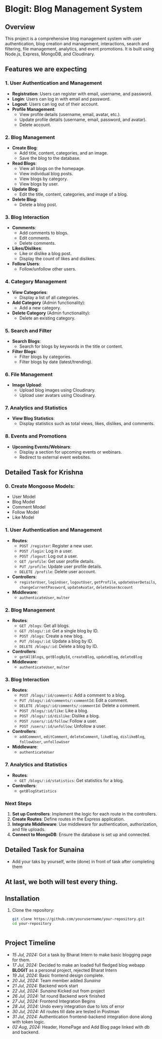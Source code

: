 # Blogit: Blog Management System

## Overview

This project is a comprehensive blog management system with user authentication, blog creation and management, interactions, search and filtering, file management, analytics, and event promotions. It is built using Node.js, Express, MongoDB, and Cloudinary.

## Features we are expecting

### 1. User Authentication and Management
- **Registration**: Users can register with email, username, and password.
- **Login**: Users can log in with email and password.
- **Logout**: Users can log out of their account.
- **Profile Management**:
  - View profile details (username, email, avatar, etc.).
  - Update profile details (username, email, password, and avatar).
  - Delete account.

### 2. Blog Management
- **Create Blog**:
  - Add title, content, categories, and an image.
  - Save the blog to the database.
- **Read Blogs**:
  - View all blogs on the homepage.
  - View individual blog posts.
  - View blogs by category.
  - View blogs by user.
- **Update Blog**:
  - Edit the title, content, categories, and image of a blog.
- **Delete Blog**:
  - Delete a blog post.

### 3. Blog Interaction
- **Comments**:
  - Add comments to blogs.
  - Edit comments.
  - Delete comments.
- **Likes/Dislikes**:
  - Like or dislike a blog post.
  - Display the count of likes and dislikes.
- **Follow Users**:
  - Follow/unfollow other users.

### 4. Category Management
- **View Categories**:
  - Display a list of all categories.
- **Add Category** (Admin functionality):
  - Add a new category.
- **Delete Category** (Admin functionality):
  - Delete an existing category.

### 5. Search and Filter
- **Search Blogs**:
  - Search for blogs by keywords in the title or content.
- **Filter Blogs**:
  - Filter blogs by categories.
  - Filter blogs by date (latest/trending).

### 6. File Management
- **Image Upload**:
  - Upload blog images using Cloudinary.
  - Upload user avatars using Cloudinary.

### 7. Analytics and Statistics
- **View Blog Statistics**:
  - Display statistics such as total views, likes, dislikes, and comments.

### 8. Events and Promotions
- **Upcoming Events/Webinars**:
  - Display a section for upcoming events or webinars.
  - Redirect to external event websites.

## Detailed Task for Krishna

### 0. Create Mongoose Models:
- User Model
- Blog Model
- Comment Model
- Follow Model
- Like Model

### 1. User Authentication and Management
- **Routes**:
  - `POST /register`: Register a new user.
  - `POST /login`: Log in a user.
  - `POST /logout`: Log out a user.
  - `GET /profile`: Get user profile details.
  - `PUT /profile`: Update user profile details.
  - `DELETE /profile`: Delete user account.
- **Controllers**:
  - `registerUser`, `loginUser`, `logoutUser`, `getProfile`, `updateUserDetails`, `changeCurrentPassword`, `updateAvatar`, `deleteUserAccount`
- **Middleware**:
  - `authenticateUser`, `multer`

### 2. Blog Management
- **Routes**:
  - `GET /blogs`: Get all blogs.
  - `GET /blogs/:id`: Get a single blog by ID.
  - `POST /blogs`: Create a new blog.
  - `PUT /blogs/:id`: Update a blog by ID.
  - `DELETE /blogs/:id`: Delete a blog by ID.
- **Controllers**:
  - `getAllBlogs`, `getBlogById`, `createBlog`, `updateBlog`, `deleteBlog`
- **Middleware**:
  - `authenticateUser`, `multer`

### 3. Blog Interaction
- **Routes**:
  - `POST /blogs/:id/comments`: Add a comment to a blog.
  - `PUT /blogs/:id/comments/:commentId`: Edit a comment.
  - `DELETE /blogs/:id/comments/:commentId`: Delete a comment.
  - `POST /blogs/:id/like`: Like a blog.
  - `POST /blogs/:id/dislike`: Dislike a blog.
  - `POST /users/:id/follow`: Follow a user.
  - `POST /users/:id/unfollow`: Unfollow a user.
- **Controllers**:
  - `addComment`, `editComment`, `deleteComment`, `likeBlog`, `dislikeBlog`, `followUser`, `unfollowUser`
- **Middleware**:
  - `authenticateUser`

### 7. Analytics and Statistics
- **Routes**:
  - `GET /blogs/:id/statistics`: Get statistics for a blog.
- **Controllers**:
  - `getBlogStatistics`


### Next Steps
1. **Set up Controllers**: Implement the logic for each route in the controllers.
2. **Create Routes**: Define routes in the Express application.
3. **Integrate Middleware**: Use middleware for authentication, authorization, and file uploads.
4. **Connect to MongoDB**: Ensure the database is set up and connected.

## Detailed Task for Sunaina
- Add your taks by yourself, write (done) in front of task after completing them

## At last, we both will test every thing.
## Installation

1. Clone the repository:
   ```bash
   git clone https://github.com/yourusername/your-repository.git
   cd your-repository



## Project Timeline
- *15 Jul, 2024:* Got a task by Bharat Intern to make basic blogging page for them.
- *17 Jul, 2024:* Decided to make an loaded full fledged blog webapp **BLOGIT** as a personal project,        rejected Bharat Intern
- *19 Jul, 2024:* Basic frontend design complete.
- *20 Jul, 2024:* Team member added _Sunaina_
- *21 Jul, 2024:* Backend work start
- *22 Jul, 2024:* _Sunaina_ Kicked out from project
- *26 Jul, 2024:* 1st round Backend work finished
- *27 Jul, 2024:* Frontend Integration Begins
- *28 Jul, 2024:* Undo every integration due to lots of error
- *30 Jul, 2024:* All routes till date are tested in Postman
- *31 Jul, 2024:* Authentication frontend-backend integration done along with token logic.
- *02 Aug, 2024:* Header, HomePage and Add Blog page linked with db and backend.
